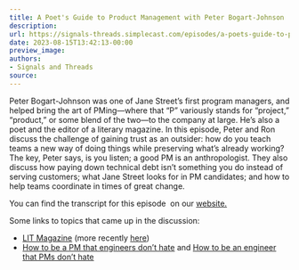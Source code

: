 ```yaml
---
title: A Poet's Guide to Product Management with Peter Bogart-Johnson
description:
url: https://signals-threads.simplecast.com/episodes/a-poets-guide-to-product-management-with-peter-bogart-johnson-_sAIFzsS
date: 2023-08-15T13:42:13-00:00
preview_image:
authors:
- Signals and Threads
source:
---
```


<p>Peter Bogart-Johnson was one of Jane Street&rsquo;s first program managers, and helped bring the art of PMing&mdash;where that &ldquo;P&rdquo; variously stands for &ldquo;project,&rdquo; &ldquo;product,&rdquo; or some blend of the two&mdash;to the company at large. He&rsquo;s also a poet and the editor of a literary magazine. In this episode, Peter and Ron discuss the challenge of gaining trust as an outsider: how do you teach teams a new way of doing things while preserving what&rsquo;s already working? The key, Peter says, is you listen; a good PM is an anthropologist. They also discuss how paying down technical debt isn&rsquo;t something you do instead of serving customers; what Jane Street looks for in PM candidates; and how to help teams coordinate in times of great change.</p><p>You can find the transcript for this episode &nbsp;on our <a href="https://signalsandthreads.com/a-poets-guide-to-product-management" target="_blank">website.</a></p><p>Some links to topics that came up in the discussion:</p><ul><li><a href="https://lit-magazine.blogspot.com/">LIT Magazine</a> (more recently <a href="https://www.litmagazine.org/">here</a>)</li><li><a href="https://staysaasy.com/product/2023/03/12/pm-engineers-dont-hate.html">How to be a PM that engineers don&rsquo;t hate</a> and <a href="https://staysaasy.com/engineering/2023/06/18/how-to-be-an-engineer-pms-down-hate.html">How to be an engineer that PMs don&rsquo;t hate</a></li></ul>

